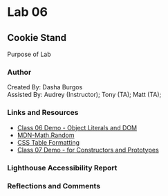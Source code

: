 # Lab 06

## Cookie Stand

Purpose of Lab

### Author

Created By: Dasha Burgos  
Assisted By: Audrey (Instructor); Tony (TA); Matt (TA);

### Links and Resources

* [Class 06 Demo - Object Literals and DOM](https://github.com/codefellows/seattle-code-201d97/blob/main/class-06/inclass-demo/js/app.js)
* [MDN-Math.Random](https://developer.mozilla.org/en-US/docs/Web/JavaScript/Reference/Global_Objects/Math/random)
* [CSS Table Formatting](https://www.w3schools.com/css/css_table.asp)
* [Class 07 Demo - for Constructors and Prototypes](https://github.com/codefellows/seattle-code-201d97/blob/main/class-07/inclass-demo/js/app.js)

### Lighthouse Accessibility Report

### Reflections and Comments
